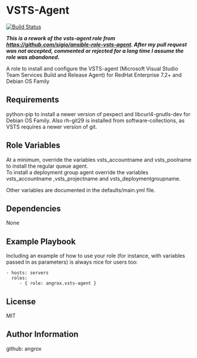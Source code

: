 VSTS-Agent
==========

[![Build Status](https://travis-ci.org/angrox/ansible-role-vsts-agent.svg?branch=master)](https://travis-ci.org/angrox/ansible-role-vsts-agent)



**_This is a rework of the vsts-agent role from https://github.com/sigio/ansible-role-vsts-agent. After my pull request was not accepted, commented or rejected for a long time I assume the role was abandoned._**





A role to install and configure the VSTS-agent (Microsoft Visual Studio Team Services Build and Release Agent) for RedHat Enterprise 7.2+ and Debian OS Family



Requirements
------------

python-pip to install a newer version of pexpect and libcurl4-gnutls-dev for Debian OS Family. Also rh-git29 is installed from software-collections, as VSTS requires a newer version of git.

Role Variables
--------------

At a minimum, override the variables vsts_accountname and vsts_poolname to install the regular queue agent.  
To install a deployment group agent override the variables vsts_accountname ,vsts_projectname and vsts_deploymentgroupname.

Other variables are documented in the defaults/main.yml file.

Dependencies
------------

None

Example Playbook
----------------

Including an example of how to use your role (for instance, with variables passed in as parameters) is always nice for users too:

    - hosts: servers
      roles:
         - { role: angrox.vsts-agent }

License
-------

MIT

Author Information
------------------

github: angrox
